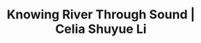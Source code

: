 ---
title: "Knowing River Through Sound | Celia Shuyue Li"
layout: 'multimedia-art-hci/knowing-river-through-sound'
---
